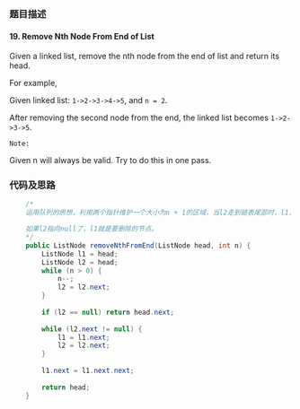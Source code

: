 ### 题目描述

#### 19. Remove Nth Node From End of List

Given a linked list, remove the nth node from the end of list and return its head.

For example,

   Given linked list: `1->2->3->4->5`, and `n = 2`.

   After removing the second node from the end, the linked list becomes `1->2->3->5`.

`Note:`

Given n will always be valid.
Try to do this in one pass.

### 代码及思路

```java
    /*
    运用队列的思想，利用两个指针维护一个大小为n + 1的区域，当l2走到链表尾部时，l1.next刚好指向要删除的节点。

    如果l2指向null了，l1就是要删除的节点。
    */
    public ListNode removeNthFromEnd(ListNode head, int n) {
        ListNode l1 = head;
        ListNode l2 = head;
        while (n > 0) {
            n--;
            l2 = l2.next;
        }
        
        if (l2 == null) return head.next;
        
        while (l2.next != null) {
            l1 = l1.next;
            l2 = l2.next;
        }
        
        l1.next = l1.next.next;
        
        return head;
    }
```
